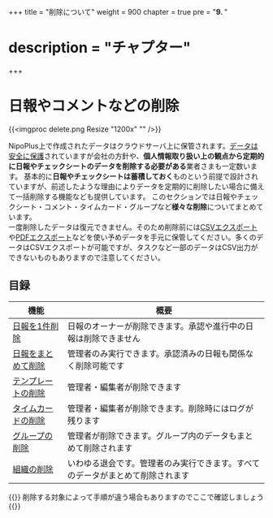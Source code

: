 +++
title = "削除について"
weight = 900
chapter = true
pre = "<b>9. </b>"
# description = "チャプター"
+++

# 日報やコメントなどの削除

{{<imgproc delete.png Resize "1200x" "" />}}

NipoPlus上で作成されたデータはクラウドサーバ上に保管されます。[データは安全に保護](/system/security/)されていますが会社の方針や、**個人情報取り扱い上の観点から定期的に日報やチェックシートのデータを削除する必要がある**業者さまも一定数います。
基本的に**日報やチェックシートは蓄積しておく**ものという前提で設計されていますが、前述したような理由によりデータを定期的に削除したい場合に備えて一括削除する機能なども提供しています。
このセクションでは日報やチェックシート・コメント・タイムカード・グループなど**様々な削除**についてまとめています。  
一度削除したデータは復元できません。そのため削除前には[CSVエクスポート](/report/totalling/csv/)や[PDFエクスポート](/report/read/pdf/)などを使い予めデータを手元に保管してください。多くのデータはCSVエクスポートが可能ですが、タスクなど一部のデータはCSV出力ができないものもありますので注意してください。

## 目録

|機能|概要|
|---|---|
|[日報を1件削除](/remove/report/)|日報のオーナーが削除できます。承認や進行中の日報は削除できません|
|[日報をまとめて削除](/remove/reportbatch/)|管理者のみ実行できます。承認済みの日報も関係なく削除可能です|
|[テンプレートの削除](/remove/template/)|管理者・編集者が削除できます|
|[タイムカードの削除](/remove/timecard/)|管理者・編集者が削除できます。削除時にはログが残ります|
|[グループの削除](/remove/group/)|管理者が削除できます。グループ内のデータもまとめて削除されます|
|[組織の削除](/remove/org/)|いわゆる退会です。管理者のみ実行できます。すべてのデータがまとめて削除されます|

{{<alice pos="right" icon="here">}}
削除する対象によって手順が違う場合もありますのでここで確認しましょう
{{</alice>}}
  